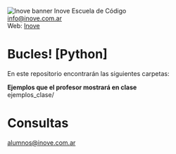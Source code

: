 ![Inove banner](/inove.jpg)
Inove Escuela de Código\
info@inove.com.ar\
Web: [Inove](http://inove.com.ar)

# Bucles! [Python]
En este repositorio encontrarán las siguientes carpetas:

__Ejemplos que el profesor mostrará en clase__\
ejemplos_clase/


# Consultas
alumnos@inove.com.ar

